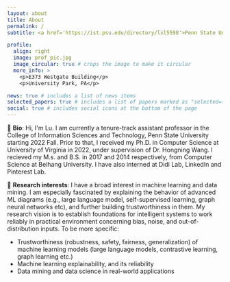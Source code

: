```yaml
---
layout: about
title: About
permalink: /
subtitle: <a href='https://ist.psu.edu/directory/lxl5598'>Penn State University</a>

profile:
  align: right
  image: prof_pic.jpg
  image_circular: true # crops the image to make it circular
  more_info: >
    <p>E373 Westgate Building</p>
    <p>University Park, PA</p>

news: true # includes a list of news items
selected_papers: true # includes a list of papers marked as "selected={true}"
social: true # includes social icons at the bottom of the page
---
```


:wave: **Bio**: Hi, I'm Lu. I am currently a tenure-track assistant professor in the College of Information Sciences and Technology, Penn State University starting 2022 Fall. Prior to that, I received my Ph.D. in Computer Science at University of Virginia in 2022, under supervision of Dr. Hongning Wang. I recieved my M.s. and B.S. in 2017 and 2014 respectively, from Computer Science at Beihang University. I have also interned at Didi Lab, LinkedIn and Pinterest Lab.

:pushpin: **Research interests**: I have a broad interest in machine learning and data mining. I am especially fascinated by explaining the behavior of advanced ML diagrams (e.g., large language model, self-supervised learning, graph neural networks etc), and further building trustworthiness in them. My research vision is to establish foundations for intelligent systems to work reliably in practical environment concerning bias, noise, and out-of-distribution inputs. To be more specific:
- Trustworthiness (robustness, safety, fairness, generalization) of machine learning models (large language models, contrastive learning, graph learning etc.)
- Machine learning explainability, and its reliability 
- Data mining and data science in real-world applications
